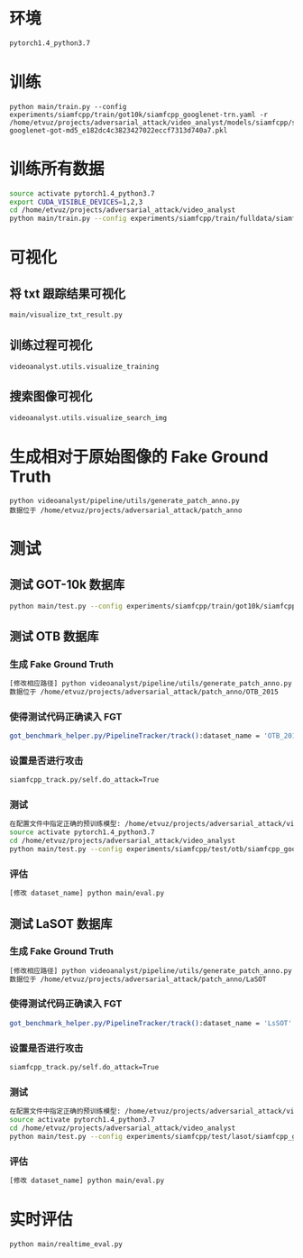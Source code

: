# 环境

```bash
pytorch1.4_python3.7
```

# 训练

```
python main/train.py --config experiments/siamfcpp/train/got10k/siamfcpp_googlenet-trn.yaml -r /home/etvuz/projects/adversarial_attack/video_analyst/models/siamfcpp/siamfcpp-googlenet-got-md5_e182dc4c3823427022eccf7313d740a7.pkl
```

# 训练所有数据

```bash
source activate pytorch1.4_python3.7
export CUDA_VISIBLE_DEVICES=1,2,3
cd /home/etvuz/projects/adversarial_attack/video_analyst
python main/train.py --config experiments/siamfcpp/train/fulldata/siamfcpp_googlenet-trn-fulldata.yaml -r /home/etvuz/projects/adversarial_attack/video_analyst/models/siamfcpp/siamfcpp-googlenet-got-md5_e182dc4c3823427022eccf7313d740a7.pkl
```

# 可视化

## 将 txt 跟踪结果可视化

```bash
main/visualize_txt_result.py
```

## 训练过程可视化

```
videoanalyst.utils.visualize_training
```

## 搜索图像可视化

```bash
videoanalyst.utils.visualize_search_img
```


# 生成相对于原始图像的 Fake Ground Truth

```
python videoanalyst/pipeline/utils/generate_patch_anno.py
数据位于 /home/etvuz/projects/adversarial_attack/patch_anno
```

# 测试

## 测试 GOT-10k 数据库

```bash
python main/test.py --config experiments/siamfcpp/train/got10k/siamfcpp_googlenet-trn.yaml
```

## 测试 OTB 数据库

### 生成 Fake Ground Truth

```bash
[修改相应路径] python videoanalyst/pipeline/utils/generate_patch_anno.py
数据位于 /home/etvuz/projects/adversarial_attack/patch_anno/OTB_2015
```

### 使得测试代码正确读入 FGT

```bash
got_benchmark_helper.py/PipelineTracker/track():dataset_name = 'OTB_2015'
```

### 设置是否进行攻击

```bash
siamfcpp_track.py/self.do_attack=True
```

### 测试

```bash
在配置文件中指定正确的预训练模型: /home/etvuz/projects/adversarial_attack/video_analyst/models/siamfcpp/siamfcpp-googlenet-got-md5_e182dc4c3823427022eccf7313d740a7.pkl
source activate pytorch1.4_python3.7
cd /home/etvuz/projects/adversarial_attack/video_analyst
python main/test.py --config experiments/siamfcpp/test/otb/siamfcpp_googlenet-otb.yaml
```

### 评估

```bash
[修改 dataset_name] python main/eval.py
```

## 测试 LaSOT 数据库

### 生成 Fake Ground Truth

```bash
[修改相应路径] python videoanalyst/pipeline/utils/generate_patch_anno.py
数据位于 /home/etvuz/projects/adversarial_attack/patch_anno/LaSOT
```

### 使得测试代码正确读入 FGT

```bash
got_benchmark_helper.py/PipelineTracker/track():dataset_name = 'LsSOT'
```

### 设置是否进行攻击

```bash
siamfcpp_track.py/self.do_attack=True
```

### 测试

```bash
在配置文件中指定正确的预训练模型: /home/etvuz/projects/adversarial_attack/video_analyst/models/siamfcpp/siamfcpp-googlenet-got-md5_e182dc4c3823427022eccf7313d740a7.pkl
source activate pytorch1.4_python3.7
cd /home/etvuz/projects/adversarial_attack/video_analyst
python main/test.py --config experiments/siamfcpp/test/lasot/siamfcpp_googlenet-lasot.yaml
```

### 评估

```bash
[修改 dataset_name] python main/eval.py
```

# 实时评估

```bash
python main/realtime_eval.py
```
